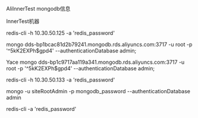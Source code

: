 

AliInnerTest
mongodb信息



InnerTest机器

redis-cli  -h 10.30.50.125 -a 'redis_password'

mongo  dds-bp1bcac81d2b79241.mongodb.rds.aliyuncs.com:3717 -u root -p '^5kK2EXPh$gpd4' --authenticationDatabase admin;



Yace
mongo dds-bp1c9717aa119a341.mongodb.rds.aliyuncs.com:3717 -u root -p   '^5kK2EXPh$gpd4' --authenticationDatabase admin;

redis-cli -h 10.30.50.133 -a 'redis_password'




mongo -u siteRootAdmin -p mongodb_password  --authenticationDatabase admin

redis-cli -a 'redis_password'


